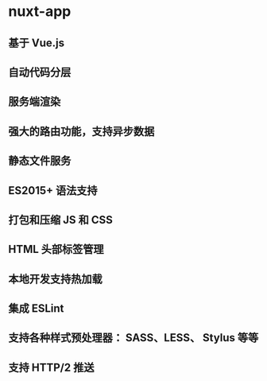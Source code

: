 # nuxt-app

## 基于 Vue.js
## 自动代码分层
## 服务端渲染
## 强大的路由功能，支持异步数据
## 静态文件服务
## ES2015+ 语法支持
## 打包和压缩 JS 和 CSS
## HTML 头部标签管理
## 本地开发支持热加载
## 集成 ESLint
## 支持各种样式预处理器： SASS、LESS、 Stylus 等等
## 支持 HTTP/2 推送

